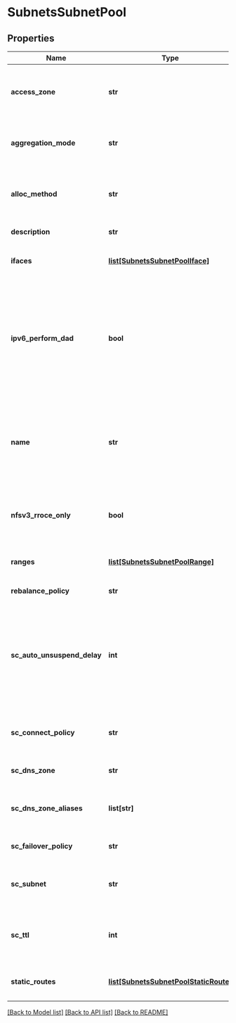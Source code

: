 # SubnetsSubnetPool

## Properties
Name | Type | Description | Notes
------------ | ------------- | ------------- | -------------
**access_zone** | **str** | Name of a valid access zone to map IP address pool to the zone. | [optional] 
**aggregation_mode** | **str** | OneFS supports the following NIC aggregation modes. | [optional] 
**alloc_method** | **str** | Specifies how IP address allocation is done among pool members. | [optional] 
**description** | **str** | A description of the pool. | [optional] 
**ifaces** | [**list[SubnetsSubnetPoolIface]**](SubnetsSubnetPoolIface.md) | List of interface members in this pool. | [optional] 
**ipv6_perform_dad** | **bool** | Indicates if the Network Pool should perform IPv6 Duplicate Address         Detection when configuring the IPs. Only applies to IPv6 Network Pools. | [optional] 
**name** | **str** | The name of the pool. It must be unique throughout the given subnet.It&#39;s a required field with POST method. | [optional] 
**nfsv3_rroce_only** | **bool** | Indicates that pool contains only RDMA RRoCE capable interfaces. | [optional] 
**ranges** | [**list[SubnetsSubnetPoolRange]**](SubnetsSubnetPoolRange.md) | List of IP address ranges in this pool. | [optional] 
**rebalance_policy** | **str** | Rebalance policy.. | [optional] 
**sc_auto_unsuspend_delay** | **int** | Time delay in seconds before a node which has been                 automatically unsuspended becomes usable in SmartConnect                responses for pool zones. | [optional] 
**sc_connect_policy** | **str** | SmartConnect client connection balancing policy. | [optional] 
**sc_dns_zone** | **str** | SmartConnect zone name for the pool. | [optional] 
**sc_dns_zone_aliases** | **list[str]** | List of SmartConnect zone aliases (DNS names) to the pool. | [optional] 
**sc_failover_policy** | **str** | SmartConnect IP failover policy. | [optional] 
**sc_subnet** | **str** | Name of SmartConnect service subnet for this pool. | [optional] 
**sc_ttl** | **int** | Time to live value for SmartConnect DNS query responses in seconds. | [optional] 
**static_routes** | [**list[SubnetsSubnetPoolStaticRoute]**](SubnetsSubnetPoolStaticRoute.md) | List of interface members in this pool. | [optional] 

[[Back to Model list]](../README.md#documentation-for-models) [[Back to API list]](../README.md#documentation-for-api-endpoints) [[Back to README]](../README.md)


